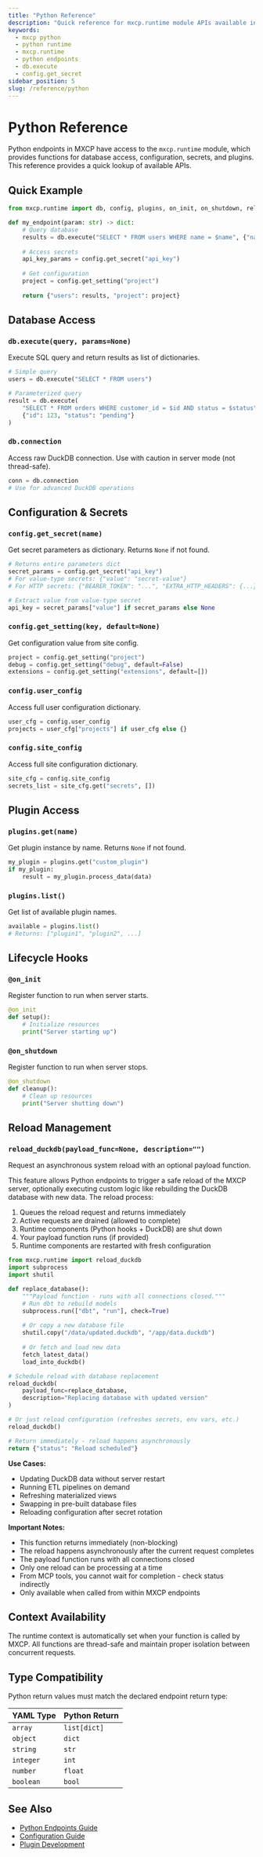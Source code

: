 ```yaml
---
title: "Python Reference"
description: "Quick reference for mxcp.runtime module APIs available in Python endpoints."
keywords:
  - mxcp python
  - python runtime
  - mxcp.runtime
  - python endpoints
  - db.execute
  - config.get_secret
sidebar_position: 5
slug: /reference/python
---
```


# Python Reference

Python endpoints in MXCP have access to the `mxcp.runtime` module, which provides functions for database access, configuration, secrets, and plugins. This reference provides a quick lookup of available APIs.

## Quick Example

```python
from mxcp.runtime import db, config, plugins, on_init, on_shutdown, reload_duckdb

def my_endpoint(param: str) -> dict:
    # Query database
    results = db.execute("SELECT * FROM users WHERE name = $name", {"name": param})
    
    # Access secrets
    api_key_params = config.get_secret("api_key")
    
    # Get configuration
    project = config.get_setting("project")
    
    return {"users": results, "project": project}
```

## Database Access

### `db.execute(query, params=None)`
Execute SQL query and return results as list of dictionaries.

```python
# Simple query
users = db.execute("SELECT * FROM users")

# Parameterized query
result = db.execute(
    "SELECT * FROM orders WHERE customer_id = $id AND status = $status",
    {"id": 123, "status": "pending"}
)
```

### `db.connection`
Access raw DuckDB connection. Use with caution in server mode (not thread-safe).

```python
conn = db.connection
# Use for advanced DuckDB operations
```

## Configuration & Secrets

### `config.get_secret(name)`
Get secret parameters as dictionary. Returns `None` if not found.

```python
# Returns entire parameters dict
secret_params = config.get_secret("api_key")
# For value-type secrets: {"value": "secret-value"}
# For HTTP secrets: {"BEARER_TOKEN": "...", "EXTRA_HTTP_HEADERS": {...}}

# Extract value from value-type secret
api_key = secret_params["value"] if secret_params else None
```

### `config.get_setting(key, default=None)`
Get configuration value from site config.

```python
project = config.get_setting("project")
debug = config.get_setting("debug", default=False)
extensions = config.get_setting("extensions", default=[])
```

### `config.user_config`
Access full user configuration dictionary.

```python
user_cfg = config.user_config
projects = user_cfg["projects"] if user_cfg else {}
```

### `config.site_config`
Access full site configuration dictionary.

```python
site_cfg = config.site_config
secrets_list = site_cfg.get("secrets", [])
```

## Plugin Access

### `plugins.get(name)`
Get plugin instance by name. Returns `None` if not found.

```python
my_plugin = plugins.get("custom_plugin")
if my_plugin:
    result = my_plugin.process_data(data)
```

### `plugins.list()`
Get list of available plugin names.

```python
available = plugins.list()
# Returns: ["plugin1", "plugin2", ...]
```

## Lifecycle Hooks

### `@on_init`
Register function to run when server starts.

```python
@on_init
def setup():
    # Initialize resources
    print("Server starting up")
```

### `@on_shutdown`
Register function to run when server stops.

```python
@on_shutdown
def cleanup():
    # Clean up resources
    print("Server shutting down")
```

## Reload Management

### `reload_duckdb(payload_func=None, description="")`
Request an asynchronous system reload with an optional payload function.

This feature allows Python endpoints to trigger a safe reload of the MXCP server, optionally executing custom logic like rebuilding the DuckDB database with new data. The reload process:
1. Queues the reload request and returns immediately
2. Active requests are drained (allowed to complete)
3. Runtime components (Python hooks + DuckDB) are shut down
4. Your payload function runs (if provided)
5. Runtime components are restarted with fresh configuration

```python
from mxcp.runtime import reload_duckdb
import subprocess
import shutil

def replace_database():
    """Payload function - runs with all connections closed."""
    # Run dbt to rebuild models
    subprocess.run(["dbt", "run"], check=True)
    
    # Or copy a new database file
    shutil.copy("/data/updated.duckdb", "/app/data.duckdb")
    
    # Or fetch and load new data
    fetch_latest_data()
    load_into_duckdb()

# Schedule reload with database replacement
reload_duckdb(
    payload_func=replace_database,
    description="Replacing database with updated version"
)

# Or just reload configuration (refreshes secrets, env vars, etc.)
reload_duckdb()

# Return immediately - reload happens asynchronously
return {"status": "Reload scheduled"}
```

**Use Cases:**
- Updating DuckDB data without server restart
- Running ETL pipelines on demand
- Refreshing materialized views
- Swapping in pre-built database files
- Reloading configuration after secret rotation

**Important Notes:**
- This function returns immediately (non-blocking)
- The reload happens asynchronously after the current request completes
- The payload function runs with all connections closed
- Only one reload can be processing at a time
- From MCP tools, you cannot wait for completion - check status indirectly
- Only available when called from within MXCP endpoints

## Context Availability

The runtime context is automatically set when your function is called by MXCP. All functions are thread-safe and maintain proper isolation between concurrent requests.

## Type Compatibility

Python return values must match the declared endpoint return type:

| YAML Type | Python Return |
|-----------|---------------|
| `array`   | `list[dict]`  |
| `object`  | `dict`        |
| `string`  | `str`         |
| `integer` | `int`         |
| `number`  | `float`       |
| `boolean` | `bool`        |

## See Also

- [Python Endpoints Guide](../features/python-endpoints.md)
- [Configuration Guide](../guides/configuration.md)
- [Plugin Development](plugins.md) 